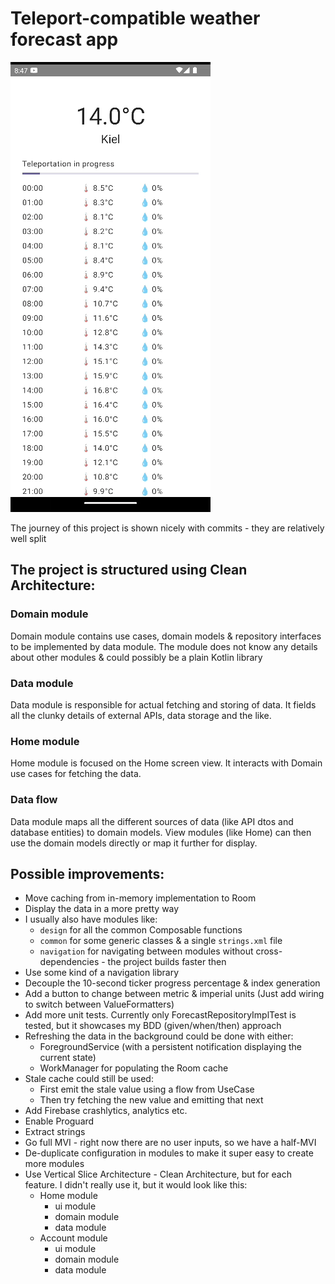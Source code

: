 # Teleport-compatible weather forecast app

![](screenshots/weather_showcase.gif)

The journey of this project is shown nicely with commits - they are relatively well split

## The project is structured using Clean Architecture:
### Domain module
Domain module contains use cases, domain models & repository interfaces to be implemented by data module.
The module does not know any details about other modules & could possibly be a plain Kotlin library

### Data module
Data module is responsible for actual fetching and storing of data.
It fields all the clunky details of external APIs, data storage and the like.

### Home module
Home module is focused on the Home screen view. It interacts with Domain use cases for fetching the data.

### Data flow
Data module maps all the different sources of data (like API dtos and database entities) to domain models.
View modules (like Home) can then use the domain models directly or map it further for display.

## Possible improvements:

- Move caching from in-memory implementation to Room
- Display the data in a more pretty way
- I usually also have modules like:
  - `design` for all the common Composable functions
  - `common` for some generic classes & a single `strings.xml` file
  - `navigation` for navigating between modules without cross-dependencies - the project builds faster then
- Use some kind of a navigation library
- Decouple the 10-second ticker progress percentage & index generation
- Add a button to change between metric & imperial units (Just add wiring to switch between ValueFormatters)
- Add more unit tests. Currently only ForecastRepositoryImplTest is tested, but it showcases my BDD (given/when/then) approach
- Refreshing the data in the background could be done with either:
  - ForegroundService (with a persistent notification displaying the current state)
  - WorkManager for populating the Room cache
- Stale cache could still be used:
  - First emit the stale value using a flow from UseCase
  - Then try fetching the new value and emitting that next
- Add Firebase crashlytics, analytics etc.
- Enable Proguard
- Extract strings
- Go full MVI - right now there are no user inputs, so we have a half-MVI
- De-duplicate configuration in modules to make it super easy to create more modules
- Use Vertical Slice Architecture - Clean Architecture, but for each feature. I didn't really use it, but it would look like this:
  - Home module
    - ui module
    - domain module
    - data module
  - Account module
    - ui module
    - domain module
    - data module
